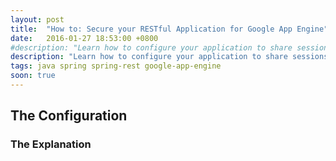 ```yaml
---
layout: post
title:  "How to: Secure your RESTful Application for Google App Engine"
date:   2016-01-27 18:53:00 +0800
#description: "Learn how to configure your application to share sessions between GAE instances. You will learn how to properly configure Spring Security with Spring Boot in GAE due to JVM restrictions. This article builds upon the configuration shown in [How to: Secure your RESTful Application - Part 2](http://localhost:4000/2016/01/22/spring-security-rest-2.html)."
description: "Learn how to configure your application to share sessions between GAE instances. You will learn how to properly configure Spring Security with Spring Boot in GAE due to JVM restrictions. This article builds upon the configuration shown in How to: Secure your RESTful Application - Part 2."
tags: java spring spring-rest google-app-engine
soon: true
---
```


## The Configuration

### The Explanation
